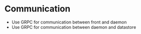 # Communication

- Use GRPC for communication between front and daemon
- Use GRPC for communication between daemon and datastore
